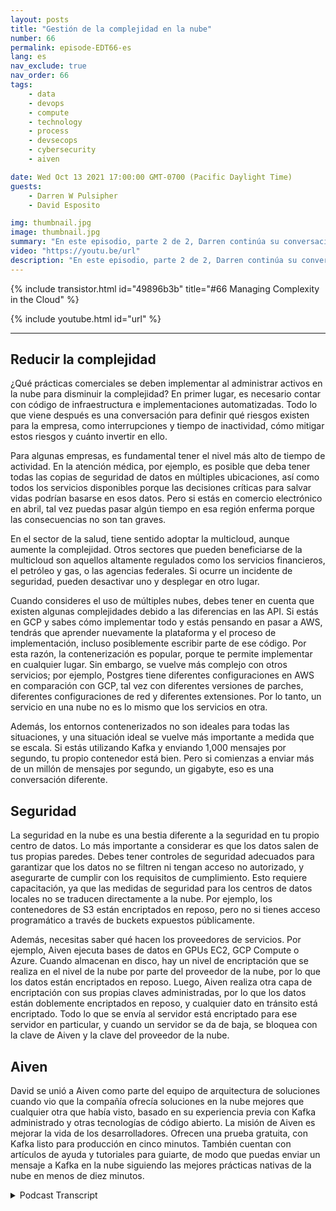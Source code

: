```yaml
---
layout: posts
title: "Gestión de la complejidad en la nube"
number: 66
permalink: episode-EDT66-es
lang: es
nav_exclude: true
nav_order: 66
tags:
    - data
    - devops
    - compute
    - technology
    - process
    - devsecops
    - cybersecurity
    - aiven

date: Wed Oct 13 2021 17:00:00 GMT-0700 (Pacific Daylight Time)
guests:
    - Darren W Pulsipher
    - David Esposito

img: thumbnail.jpg
image: thumbnail.jpg
summary: "En este episodio, parte 2 de 2, Darren continúa su conversación con David Esposito, Arquitecto de Soluciones Global de Aiven, sobre cómo acelerar la adopción de la nube mientras se reduce la complejidad y el costo."
video: "https://youtu.be/url"
description: "En este episodio, parte 2 de 2, Darren continúa su conversación con David Esposito, Arquitecto de Soluciones Global de Aiven, sobre cómo acelerar la adopción de la nube mientras se reduce la complejidad y el costo."
---
```


<div>
{% include transistor.html id="49896b3b" title="#66 Managing Complexity in the Cloud" %}

{% include youtube.html id="url" %}
</div>

---

## Reducir la complejidad

¿Qué prácticas comerciales se deben implementar al administrar activos en la nube para disminuir la complejidad? En primer lugar, es necesario contar con código de infraestructura e implementaciones automatizadas. Todo lo que viene después es una conversación para definir qué riesgos existen para la empresa, como interrupciones y tiempo de inactividad, cómo mitigar estos riesgos y cuánto invertir en ello.

Para algunas empresas, es fundamental tener el nivel más alto de tiempo de actividad. En la atención médica, por ejemplo, es posible que deba tener todas las copias de seguridad de datos en múltiples ubicaciones, así como todos los servicios disponibles porque las decisiones críticas para salvar vidas podrían basarse en esos datos. Pero si estás en comercio electrónico en abril, tal vez puedas pasar algún tiempo en esa región enferma porque las consecuencias no son tan graves.

En el sector de la salud, tiene sentido adoptar la multicloud, aunque aumente la complejidad. Otros sectores que pueden beneficiarse de la multicloud son aquellos altamente regulados como los servicios financieros, el petróleo y gas, o las agencias federales. Si ocurre un incidente de seguridad, pueden desactivar uno y desplegar en otro lugar.

Cuando consideres el uso de múltiples nubes, debes tener en cuenta que existen algunas complejidades debido a las diferencias en las API. Si estás en GCP y sabes cómo implementar todo y estás pensando en pasar a AWS, tendrás que aprender nuevamente la plataforma y el proceso de implementación, incluso posiblemente escribir parte de ese código. Por esta razón, la contenerización es popular, porque te permite implementar en cualquier lugar. Sin embargo, se vuelve más complejo con otros servicios; por ejemplo, Postgres tiene diferentes configuraciones en AWS en comparación con GCP, tal vez con diferentes versiones de parches, diferentes configuraciones de red y diferentes extensiones. Por lo tanto, un servicio en una nube no es lo mismo que los servicios en otra.

Además, los entornos contenerizados no son ideales para todas las situaciones, y una situación ideal se vuelve más importante a medida que se escala. Si estás utilizando Kafka y enviando 1,000 mensajes por segundo, tu propio contenedor está bien. Pero si comienzas a enviar más de un millón de mensajes por segundo, un gigabyte, eso es una conversación diferente.

## Seguridad

La seguridad en la nube es una bestia diferente a la seguridad en tu propio centro de datos. Lo más importante a considerar es que los datos salen de tus propias paredes. Debes tener controles de seguridad adecuados para garantizar que los datos no se filtren ni tengan acceso no autorizado, y asegurarte de cumplir con los requisitos de cumplimiento. Esto requiere capacitación, ya que las medidas de seguridad para los centros de datos locales no se traducen directamente a la nube. Por ejemplo, los contenedores de S3 están encriptados en reposo, pero no si tienes acceso programático a través de buckets expuestos públicamente.

Además, necesitas saber qué hacen los proveedores de servicios. Por ejemplo, Aiven ejecuta bases de datos en GPUs EC2, GCP Compute o Azure. Cuando almacenan en disco, hay un nivel de encriptación que se realiza en el nivel de la nube por parte del proveedor de la nube, por lo que los datos están encriptados en reposo. Luego, Aiven realiza otra capa de encriptación con sus propias claves administradas, por lo que los datos están doblemente encriptados en reposo, y cualquier dato en tránsito está encriptado. Todo lo que se envía al servidor está encriptado para ese servidor en particular, y cuando un servidor se da de baja, se bloquea con la clave de Aiven y la clave del proveedor de la nube.

## Aiven

David se unió a Aiven como parte del equipo de arquitectura de soluciones cuando vio que la compañía ofrecía soluciones en la nube mejores que cualquier otra que había visto, basado en su experiencia previa con Kafka administrado y otras tecnologías de código abierto. La misión de Aiven es mejorar la vida de los desarrolladores. Ofrecen una prueba gratuita, con Kafka listo para producción en cinco minutos. También cuentan con artículos de ayuda y tutoriales para guiarte, de modo que puedas enviar un mensaje a Kafka en la nube siguiendo las mejores prácticas nativas de la nube en menos de diez minutos.



<details>
<summary> Podcast Transcript </summary>

<p></p>

</details>
